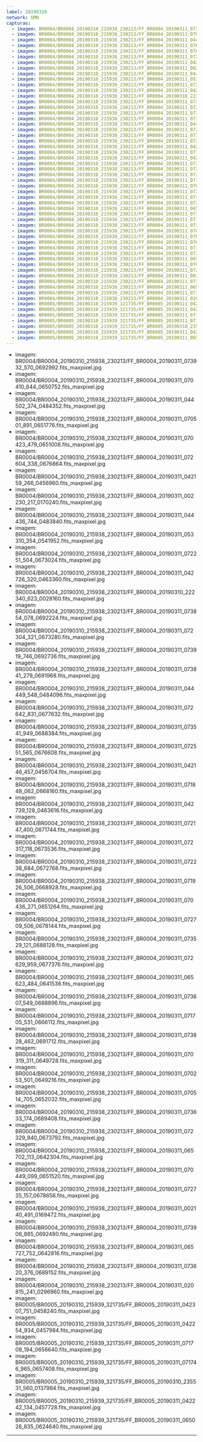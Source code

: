 ```yaml
---
label: 20190310
network: GMN
capturas:
  - imagem: BR0004/BR0004_20190310_215938_230213/FF_BR0004_20190311_073932_570_0692992.fits_maxpixel.jpg
  - imagem: BR0004/BR0004_20190310_215938_230213/FF_BR0004_20190311_070410_644_0650752.fits_maxpixel.jpg
  - imagem: BR0004/BR0004_20190310_215938_230213/FF_BR0004_20190311_044502_374_0484352.fits_maxpixel.jpg
  - imagem: BR0004/BR0004_20190310_215938_230213/FF_BR0004_20190311_070501_891_0651776.fits_maxpixel.jpg
  - imagem: BR0004/BR0004_20190310_215938_230213/FF_BR0004_20190311_070423_479_0651008.fits_maxpixel.jpg
  - imagem: BR0004/BR0004_20190310_215938_230213/FF_BR0004_20190311_072604_338_0676864.fits_maxpixel.jpg
  - imagem: BR0004/BR0004_20190310_215938_230213/FF_BR0004_20190311_042159_266_0456960.fits_maxpixel.jpg
  - imagem: BR0004/BR0004_20190310_215938_230213/FF_BR0004_20190311_002230_217_0170240.fits_maxpixel.jpg
  - imagem: BR0004/BR0004_20190310_215938_230213/FF_BR0004_20190311_044436_744_0483840.fits_maxpixel.jpg
  - imagem: BR0004/BR0004_20190310_215938_230213/FF_BR0004_20190311_053310_354_0541952.fits_maxpixel.jpg
  - imagem: BR0004/BR0004_20190310_215938_230213/FF_BR0004_20190311_072251_504_0673024.fits_maxpixel.jpg
  - imagem: BR0004/BR0004_20190310_215938_230213/FF_BR0004_20190311_042726_320_0463360.fits_maxpixel.jpg
  - imagem: BR0004/BR0004_20190310_215938_230213/FF_BR0004_20190310_222340_623_0028160.fits_maxpixel.jpg
  - imagem: BR0004/BR0004_20190310_215938_230213/FF_BR0004_20190311_073854_078_0692224.fits_maxpixel.jpg
  - imagem: BR0004/BR0004_20190310_215938_230213/FF_BR0004_20190311_072304_321_0673280.fits_maxpixel.jpg
  - imagem: BR0004/BR0004_20190310_215938_230213/FF_BR0004_20190311_073919_746_0692736.fits_maxpixel.jpg
  - imagem: BR0004/BR0004_20190310_215938_230213/FF_BR0004_20190311_073841_279_0691968.fits_maxpixel.jpg
  - imagem: BR0004/BR0004_20190310_215938_230213/FF_BR0004_20190311_044449_548_0484096.fits_maxpixel.jpg
  - imagem: BR0004/BR0004_20190310_215938_230213/FF_BR0004_20190311_072642_831_0677632.fits_maxpixel.jpg
  - imagem: BR0004/BR0004_20190310_215938_230213/FF_BR0004_20190311_073541_949_0688384.fits_maxpixel.jpg
  - imagem: BR0004/BR0004_20190310_215938_230213/FF_BR0004_20190311_072551_565_0676608.fits_maxpixel.jpg
  - imagem: BR0004/BR0004_20190310_215938_230213/FF_BR0004_20190311_042146_457_0456704.fits_maxpixel.jpg
  - imagem: BR0004/BR0004_20190310_215938_230213/FF_BR0004_20190311_071848_062_0668160.fits_maxpixel.jpg
  - imagem: BR0004/BR0004_20190310_215938_230213/FF_BR0004_20190311_042739_128_0463616.fits_maxpixel.jpg
  - imagem: BR0004/BR0004_20190310_215938_230213/FF_BR0004_20190311_072147_400_0671744.fits_maxpixel.jpg
  - imagem: BR0004/BR0004_20190310_215938_230213/FF_BR0004_20190311_072317_118_0673536.fits_maxpixel.jpg
  - imagem: BR0004/BR0004_20190310_215938_230213/FF_BR0004_20190311_072238_684_0672768.fits_maxpixel.jpg
  - imagem: BR0004/BR0004_20190310_215938_230213/FF_BR0004_20190311_071926_506_0668928.fits_maxpixel.jpg
  - imagem: BR0004/BR0004_20190310_215938_230213/FF_BR0004_20190311_070436_271_0651264.fits_maxpixel.jpg
  - imagem: BR0004/BR0004_20190310_215938_230213/FF_BR0004_20190311_072709_506_0678144.fits_maxpixel.jpg
  - imagem: BR0004/BR0004_20190310_215938_230213/FF_BR0004_20190311_073529_121_0688128.fits_maxpixel.jpg
  - imagem: BR0004/BR0004_20190310_215938_230213/FF_BR0004_20190311_072629_959_0677376.fits_maxpixel.jpg
  - imagem: BR0004/BR0004_20190310_215938_230213/FF_BR0004_20190311_065623_484_0641536.fits_maxpixel.jpg
  - imagem: BR0004/BR0004_20190310_215938_230213/FF_BR0004_20190311_073607_549_0688896.fits_maxpixel.jpg
  - imagem: BR0004/BR0004_20190310_215938_230213/FF_BR0004_20190311_071705_531_0666112.fits_maxpixel.jpg
  - imagem: BR0004/BR0004_20190310_215938_230213/FF_BR0004_20190311_073828_462_0691712.fits_maxpixel.jpg
  - imagem: BR0004/BR0004_20190310_215938_230213/FF_BR0004_20190311_070319_311_0649728.fits_maxpixel.jpg
  - imagem: BR0004/BR0004_20190310_215938_230213/FF_BR0004_20190311_070253_501_0649216.fits_maxpixel.jpg
  - imagem: BR0004/BR0004_20190310_215938_230213/FF_BR0004_20190311_070514_705_0652032.fits_maxpixel.jpg
  - imagem: BR0004/BR0004_20190310_215938_230213/FF_BR0004_20190311_073633_174_0689408.fits_maxpixel.jpg
  - imagem: BR0004/BR0004_20190310_215938_230213/FF_BR0004_20190311_072329_940_0673792.fits_maxpixel.jpg
  - imagem: BR0004/BR0004_20190310_215938_230213/FF_BR0004_20190311_065702_113_0642304.fits_maxpixel.jpg
  - imagem: BR0004/BR0004_20190310_215938_230213/FF_BR0004_20190311_070449_099_0651520.fits_maxpixel.jpg
  - imagem: BR0004/BR0004_20190310_215938_230213/FF_BR0004_20190311_072735_157_0678656.fits_maxpixel.jpg
  - imagem: BR0004/BR0004_20190310_215938_230213/FF_BR0004_20190311_002140_491_0169472.fits_maxpixel.jpg
  - imagem: BR0004/BR0004_20190310_215938_230213/FF_BR0004_20190311_073906_885_0692480.fits_maxpixel.jpg
  - imagem: BR0004/BR0004_20190310_215938_230213/FF_BR0004_20190311_065727_752_0642816.fits_maxpixel.jpg
  - imagem: BR0004/BR0004_20190310_215938_230213/FF_BR0004_20190311_073620_376_0689152.fits_maxpixel.jpg
  - imagem: BR0004/BR0004_20190310_215938_230213/FF_BR0004_20190311_020815_241_0296960.fits_maxpixel.jpg
  - imagem: BR0005/BR0005_20190310_215939_321735/FF_BR0005_20190311_042307_751_0458240.fits_maxpixel.jpg
  - imagem: BR0005/BR0005_20190310_215939_321735/FF_BR0005_20190311_042254_934_0457984.fits_maxpixel.jpg
  - imagem: BR0005/BR0005_20190310_215939_321735/FF_BR0005_20190311_071708_194_0656640.fits_maxpixel.jpg
  - imagem: BR0005/BR0005_20190310_215939_321735/FF_BR0005_20190311_071746_965_0657408.fits_maxpixel.jpg
  - imagem: BR0005/BR0005_20190310_215939_321735/FF_BR0005_20190310_235531_560_0137984.fits_maxpixel.jpg
  - imagem: BR0005/BR0005_20190310_215939_321735/FF_BR0005_20190311_042242_134_0457728.fits_maxpixel.jpg
  - imagem: BR0005/BR0005_20190310_215939_321735/FF_BR0005_20190311_065026_835_0624640.fits_maxpixel.jpg
---
```

  - imagem: BR0004/BR0004_20190310_215938_230213/FF_BR0004_20190311_073932_570_0692992.fits_maxpixel.jpg
  - imagem: BR0004/BR0004_20190310_215938_230213/FF_BR0004_20190311_070410_644_0650752.fits_maxpixel.jpg
  - imagem: BR0004/BR0004_20190310_215938_230213/FF_BR0004_20190311_044502_374_0484352.fits_maxpixel.jpg
  - imagem: BR0004/BR0004_20190310_215938_230213/FF_BR0004_20190311_070501_891_0651776.fits_maxpixel.jpg
  - imagem: BR0004/BR0004_20190310_215938_230213/FF_BR0004_20190311_070423_479_0651008.fits_maxpixel.jpg
  - imagem: BR0004/BR0004_20190310_215938_230213/FF_BR0004_20190311_072604_338_0676864.fits_maxpixel.jpg
  - imagem: BR0004/BR0004_20190310_215938_230213/FF_BR0004_20190311_042159_266_0456960.fits_maxpixel.jpg
  - imagem: BR0004/BR0004_20190310_215938_230213/FF_BR0004_20190311_002230_217_0170240.fits_maxpixel.jpg
  - imagem: BR0004/BR0004_20190310_215938_230213/FF_BR0004_20190311_044436_744_0483840.fits_maxpixel.jpg
  - imagem: BR0004/BR0004_20190310_215938_230213/FF_BR0004_20190311_053310_354_0541952.fits_maxpixel.jpg
  - imagem: BR0004/BR0004_20190310_215938_230213/FF_BR0004_20190311_072251_504_0673024.fits_maxpixel.jpg
  - imagem: BR0004/BR0004_20190310_215938_230213/FF_BR0004_20190311_042726_320_0463360.fits_maxpixel.jpg
  - imagem: BR0004/BR0004_20190310_215938_230213/FF_BR0004_20190310_222340_623_0028160.fits_maxpixel.jpg
  - imagem: BR0004/BR0004_20190310_215938_230213/FF_BR0004_20190311_073854_078_0692224.fits_maxpixel.jpg
  - imagem: BR0004/BR0004_20190310_215938_230213/FF_BR0004_20190311_072304_321_0673280.fits_maxpixel.jpg
  - imagem: BR0004/BR0004_20190310_215938_230213/FF_BR0004_20190311_073919_746_0692736.fits_maxpixel.jpg
  - imagem: BR0004/BR0004_20190310_215938_230213/FF_BR0004_20190311_073841_279_0691968.fits_maxpixel.jpg
  - imagem: BR0004/BR0004_20190310_215938_230213/FF_BR0004_20190311_044449_548_0484096.fits_maxpixel.jpg
  - imagem: BR0004/BR0004_20190310_215938_230213/FF_BR0004_20190311_072642_831_0677632.fits_maxpixel.jpg
  - imagem: BR0004/BR0004_20190310_215938_230213/FF_BR0004_20190311_073541_949_0688384.fits_maxpixel.jpg
  - imagem: BR0004/BR0004_20190310_215938_230213/FF_BR0004_20190311_072551_565_0676608.fits_maxpixel.jpg
  - imagem: BR0004/BR0004_20190310_215938_230213/FF_BR0004_20190311_042146_457_0456704.fits_maxpixel.jpg
  - imagem: BR0004/BR0004_20190310_215938_230213/FF_BR0004_20190311_071848_062_0668160.fits_maxpixel.jpg
  - imagem: BR0004/BR0004_20190310_215938_230213/FF_BR0004_20190311_042739_128_0463616.fits_maxpixel.jpg
  - imagem: BR0004/BR0004_20190310_215938_230213/FF_BR0004_20190311_072147_400_0671744.fits_maxpixel.jpg
  - imagem: BR0004/BR0004_20190310_215938_230213/FF_BR0004_20190311_072317_118_0673536.fits_maxpixel.jpg
  - imagem: BR0004/BR0004_20190310_215938_230213/FF_BR0004_20190311_072238_684_0672768.fits_maxpixel.jpg
  - imagem: BR0004/BR0004_20190310_215938_230213/FF_BR0004_20190311_071926_506_0668928.fits_maxpixel.jpg
  - imagem: BR0004/BR0004_20190310_215938_230213/FF_BR0004_20190311_070436_271_0651264.fits_maxpixel.jpg
  - imagem: BR0004/BR0004_20190310_215938_230213/FF_BR0004_20190311_072709_506_0678144.fits_maxpixel.jpg
  - imagem: BR0004/BR0004_20190310_215938_230213/FF_BR0004_20190311_073529_121_0688128.fits_maxpixel.jpg
  - imagem: BR0004/BR0004_20190310_215938_230213/FF_BR0004_20190311_072629_959_0677376.fits_maxpixel.jpg
  - imagem: BR0004/BR0004_20190310_215938_230213/FF_BR0004_20190311_065623_484_0641536.fits_maxpixel.jpg
  - imagem: BR0004/BR0004_20190310_215938_230213/FF_BR0004_20190311_073607_549_0688896.fits_maxpixel.jpg
  - imagem: BR0004/BR0004_20190310_215938_230213/FF_BR0004_20190311_071705_531_0666112.fits_maxpixel.jpg
  - imagem: BR0004/BR0004_20190310_215938_230213/FF_BR0004_20190311_073828_462_0691712.fits_maxpixel.jpg
  - imagem: BR0004/BR0004_20190310_215938_230213/FF_BR0004_20190311_070319_311_0649728.fits_maxpixel.jpg
  - imagem: BR0004/BR0004_20190310_215938_230213/FF_BR0004_20190311_070253_501_0649216.fits_maxpixel.jpg
  - imagem: BR0004/BR0004_20190310_215938_230213/FF_BR0004_20190311_070514_705_0652032.fits_maxpixel.jpg
  - imagem: BR0004/BR0004_20190310_215938_230213/FF_BR0004_20190311_073633_174_0689408.fits_maxpixel.jpg
  - imagem: BR0004/BR0004_20190310_215938_230213/FF_BR0004_20190311_072329_940_0673792.fits_maxpixel.jpg
  - imagem: BR0004/BR0004_20190310_215938_230213/FF_BR0004_20190311_065702_113_0642304.fits_maxpixel.jpg
  - imagem: BR0004/BR0004_20190310_215938_230213/FF_BR0004_20190311_070449_099_0651520.fits_maxpixel.jpg
  - imagem: BR0004/BR0004_20190310_215938_230213/FF_BR0004_20190311_072735_157_0678656.fits_maxpixel.jpg
  - imagem: BR0004/BR0004_20190310_215938_230213/FF_BR0004_20190311_002140_491_0169472.fits_maxpixel.jpg
  - imagem: BR0004/BR0004_20190310_215938_230213/FF_BR0004_20190311_073906_885_0692480.fits_maxpixel.jpg
  - imagem: BR0004/BR0004_20190310_215938_230213/FF_BR0004_20190311_065727_752_0642816.fits_maxpixel.jpg
  - imagem: BR0004/BR0004_20190310_215938_230213/FF_BR0004_20190311_073620_376_0689152.fits_maxpixel.jpg
  - imagem: BR0004/BR0004_20190310_215938_230213/FF_BR0004_20190311_020815_241_0296960.fits_maxpixel.jpg
  - imagem: BR0005/BR0005_20190310_215939_321735/FF_BR0005_20190311_042307_751_0458240.fits_maxpixel.jpg
  - imagem: BR0005/BR0005_20190310_215939_321735/FF_BR0005_20190311_042254_934_0457984.fits_maxpixel.jpg
  - imagem: BR0005/BR0005_20190310_215939_321735/FF_BR0005_20190311_071708_194_0656640.fits_maxpixel.jpg
  - imagem: BR0005/BR0005_20190310_215939_321735/FF_BR0005_20190311_071746_965_0657408.fits_maxpixel.jpg
  - imagem: BR0005/BR0005_20190310_215939_321735/FF_BR0005_20190310_235531_560_0137984.fits_maxpixel.jpg
  - imagem: BR0005/BR0005_20190310_215939_321735/FF_BR0005_20190311_042242_134_0457728.fits_maxpixel.jpg
  - imagem: BR0005/BR0005_20190310_215939_321735/FF_BR0005_20190311_065026_835_0624640.fits_maxpixel.jpg
---
